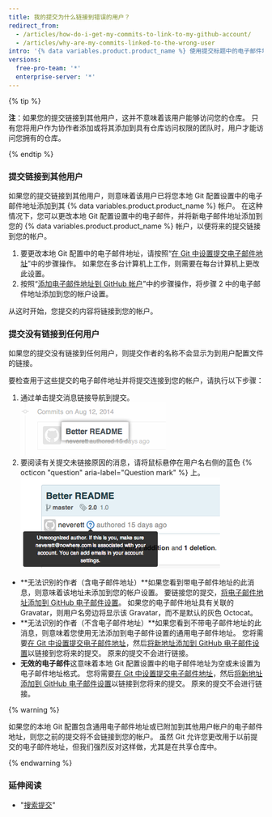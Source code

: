 ```yaml
---
title: 我的提交为什么链接到错误的用户？
redirect_from:
  - /articles/how-do-i-get-my-commits-to-link-to-my-github-account/
  - /articles/why-are-my-commits-linked-to-the-wrong-user
intro: '{% data variables.product.product_name %} 使用提交标题中的电子邮件地址将提交链接到 GitHub 用户。 如果将您的提交链接到其他用户，或者根本没有链接到任何用户，您可能需要更改本地 Git 配置设置，将电子邮件地址添加到您的帐户电子邮件设置，或同时执行这两项操作。'
versions:
  free-pro-team: '*'
  enterprise-server: '*'
---
```



{% tip %}

**注**：如果您的提交链接到其他用户，这并不意味着该用户能够访问您的仓库。 只有您将用户作为协作者添加或将其添加到具有仓库访问权限的团队时，用户才能访问您拥有的仓库。

{% endtip %}

### 提交链接到其他用户

如果您的提交链接到其他用户，则意味着该用户已将您本地 Git 配置设置中的电子邮件地址添加到其 {% data variables.product.product_name %} 帐户。 在这种情况下，您可以更改本地 Git 配置设置中的电子邮件，并将新电子邮件地址添加到您的 {% data variables.product.product_name %} 帐户，以便将来的提交链接到您的帐户。

1. 要更改本地 Git 配置中的电子邮件地址，请按照“[在 Git 中设置提交电子邮件地址](/articles/setting-your-commit-email-address)”中的步骤操作。 如果您在多台计算机上工作，则需要在每台计算机上更改此设置。
2. 按照“[添加电子邮件地址到 GitHub 帐户](/articles/adding-an-email-address-to-your-github-account)”中的步骤操作，将步骤 2 中的电子邮件地址添加到您的帐户设置。

从这时开始，您提交的内容将链接到您的帐户。

### 提交没有链接到任何用户

如果您的提交没有链接到任何用户，则提交作者的名称不会显示为到用户配置文件的链接。

要检查用于这些提交的电子邮件地址并将提交连接到您的帐户，请执行以下步骤：

1. 通过单击提交消息链接导航到提交。 ![提交消息链接](/assets/images/help/commits/commit-msg-link.png)
2. 要阅读有关提交未链接原因的消息，请将鼠标悬停在用户名右侧的蓝色 {% octicon "question" aria-label="Question mark" %} 上。 ![提交悬停消息](/assets/images/help/commits/commit-hover-msg.png)

  - **无法识别的作者（含电子邮件地址）**如果您看到带电子邮件地址的此消息，则意味着该地址未添加到您的帐户设置。 要链接您的提交，[将电子邮件地址添加到 GitHub 电子邮件设置](/articles/adding-an-email-address-to-your-github-account)。 如果您的电子邮件地址具有关联的 Gravatar，则用户名旁边将显示该 Gravatar，而不是默认的灰色 Octocat。
  - **无法识别的作者（不含电子邮件地址）**如果您看到不带电子邮件地址的此消息，则意味着您使用无法添加到电子邮件设置的通用电子邮件地址。 您将需要[在 Git 中设置提交电子邮件地址](/articles/setting-your-commit-email-address)，然后[将新地址添加到 GitHub 电子邮件设置](/articles/adding-an-email-address-to-your-github-account)以链接到您将来的提交。 原来的提交不会进行链接。
  - **无效的电子邮件**这意味着本地 Git 配置设置中的电子邮件地址为空或未设置为电子邮件地址格式。 您将需要[在 Git 中设置提交电子邮件地址](/articles/setting-your-commit-email-address)，然后[将新地址添加到 GitHub 电子邮件设置](/articles/adding-an-email-address-to-your-github-account)以链接到您将来的提交。 原来的提交不会进行链接。

{% warning %}

如果您的本地 Git 配置包含通用电子邮件地址或已附加到其他用户帐户的电子邮件地址，则您之前的提交将不会链接到您的帐户。 虽然 Git 允许您更改用于以前提交的电子邮件地址，但我们强烈反对这样做，尤其是在共享仓库中。

{% endwarning %}

### 延伸阅读

* "[搜索提交](/articles/searching-commits)"
